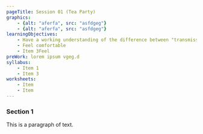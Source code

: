 ```yaml
---
pageTitle: Session 01 (Tea Party)
graphics:
    - {alt: "aferfa", src: "asfdgeg"}
    - {alt: "aferfa", src: "asfdgeg"}
learningObjectives:
    - Have a working understanding of the difference between "transmission" and "ritual" views of communication.
    - Feel comfortable 
    - Item 3Feel
preWork: lorem ipsum vgeg.d
syllabus:
    - Item 1
    - Item 3
worksheets:
    - Item
    - Item
---
```


### Section 1
This is a paragraph of text.


